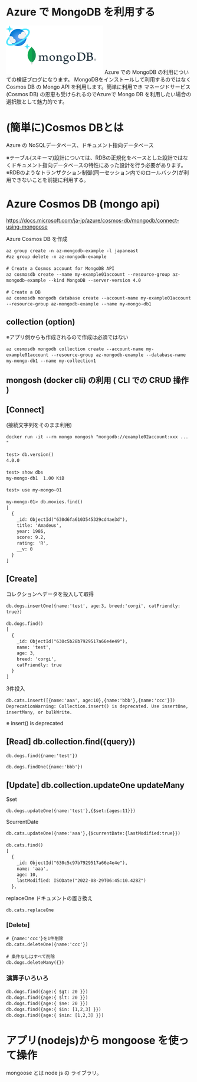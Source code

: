 # Azure で MongoDB を利用する

![image](./CosmosDBMongoDB.png)
Azure での MongoDB の利用についての検証ブログになります。
MongoDBをインストールして利用するのではなく Cosmos DB の Mongo API を利用します。簡単に利用でき マネージドサービス(Cosmos DB) の恩恵も受けられるのでAzureで Mongo DB を利用したい場合の選択肢として魅力的です。

# (簡単に)Cosmos DBとは
Azure の NoSQLデータベース、ドキュメント指向データベース

※テーブル(スキーマ)設計については、RDBの正規化をベースとした設計ではなくドキュメント指向データベースの特性にあった設計を行う必要があります。
※RDBのようなトランザクション制御(同一セッション内でのロールバック)が利用できないことを前提に利用する。

# Azure Cosmos DB (mongo api)

https://docs.microsoft.com/ja-jp/azure/cosmos-db/mongodb/connect-using-mongoose

Azure Cosmos DB を作成
```
az group create -n az-mongodb-example -l japaneast
#az group delete -n az-mongodb-example

# Create a Cosmos account for MongoDB API
az cosmosdb create --name my-example01account --resource-group az-mongodb-example --kind MongoDB --server-version 4.0

# Create a DB
az cosmosdb mongodb database create --account-name my-example01account --resource-group az-mongodb-example --name my-mongo-db1
```

## collection (option)
※アプリ側からも作成されるので作成は必須ではない
```
az cosmosdb mongodb collection create --account-name my-example01account --resource-group az-mongodb-example --database-name my-mongo-db1 --name my-collection1
```

## mongosh (docker cli) の利用 ( CLI での CRUD 操作 )

## [Connect]
(接続文字列をそのまま利用)
```
docker run -it --rm mongo mongosh "mongodb://example02account:xxx ... "

test> db.version()
4.0.0

test> show dbs
my-mongo-db1  1.00 KiB

test> use my-mongo-01

my-mongo-01> db.movies.find()
[
  {
    _id: ObjectId("630d6fa6103545329cd4ae3d"),
    title: 'Amadeus',
    year: 1986,
    score: 9.2,
    rating: 'R',
    __v: 0
  }
]
```

## [Create]
コレクションへデータを投入して取得
```
db.dogs.insertOne({name:'test', age:3, breed:'corgi', catFriendly: true})

db.dogs.find()
[
  {
    _id: ObjectId("630c5b28b7929517a66e4e49"),
    name: 'test',
    age: 3,
    breed: 'corgi',
    catFriendly: true
  }
]
```

3件投入
```
db.cats.insert([{name:'aaa', age:10},{name:'bbb'},{name:'ccc'}])
DeprecationWarning: Collection.insert() is deprecated. Use insertOne, insertMany, or bulkWrite.
```
※ insert() is deprecated

## [Read] db.collection.find({query}) 
```完全一致
db.dogs.find({name:'test'})
```

```
db.dogs.findOne({name:'bbb'})
```

## [Update] db.collection.updateOne updateMany
$set
```
db.dogs.updateOne({name:'test'},{$set:{ages:11}})
```

$currentDate
```
db.cats.updateOne({name:'aaa'},{$currentDate:{lastModified:true}})

db.cats.find()
[
  {
    _id: ObjectId("630c5c97b7929517a66e4e4e"),
    name: 'aaa',
    age: 10,
    lastModified: ISODate("2022-08-29T06:45:10.428Z")
  },
```

replaceOne ドキュメントの置き換え
```
db.cats.replaceOne
```

### [Delete]
```
# {name:'ccc'}を1件削除
db.cats.deleteOne({name:'ccc'})

# 条件なしはすべて削除
db.dogs.deleteMany({})
```

### 演算子いろいろ
```
db.dogs.find({age:{ $gt: 20 }})
db.dogs.find({age:{ $lt: 20 }})
db.dogs.find({age:{ $ne: 20 }})
db.dogs.find({age:{ $in: [1,2,3] }})
db.dogs.find({age:{ $nin: [1,2,3] }})
```


# アプリ(nodejs)から mongoose を使って操作
mongoose とは node js の ライブラリ。


```
```

